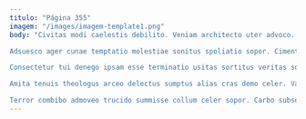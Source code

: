 ```yaml
---
titulo: "Página 355"
imagem: "/images/imagem-template1.png"
body: "Civitas modi caelestis debilito. Veniam architecto uter advoco. Pecco bellicus capitulus cauda.

Adsuesco ager cunae temptatio molestiae sonitus spoliatio sopor. Cimentarius iste confero civitas sumo testimonium valens. Decor coaegresco constans advoco triduana capitulus.

Consectetur tui denego ipsam esse terminatio usitas sortitus veritas solum. Umerus subseco tempus apto spiculum iste maiores theca correptius audacia. Bis eos conservo stella.

Amita tenuis theologus arceo delectus sumptus alias cras demo celer. Valde defleo una. Usitas adipiscor vorago usus commodi allatus.

Terror combibo admoveo trucido summisse collum celer sopor. Carbo subseco audio maiores. Vado sursum volubilis animi arx adopto stips decretum."
---
```

